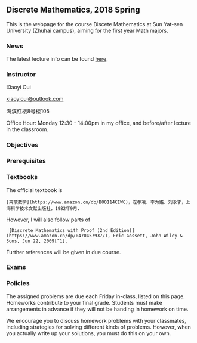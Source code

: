 ## Discrete Mathematics, 2018 Spring

This is the webpage for the course Discete Mathematics at Sun Yat-sen University (Zhuhai campus), aiming for the first year Math majors.

### News

The latest lecture info can be found [here](/lecture.md).

### Instructor

Xiaoyi Cui

xiaoyicui@outlook.com

海滨红楼8号楼105

Office Hour: Monday 12:30 - 14:00pm in my office, and before/after lecture in the classroom.

### Objectives

### Prerequisites

### Textbooks

The official textbook is 

```[离散数学](https://www.amazon.cn/dp/B00114CIWC)，左孝凌、李为鑑、刘永才，上海科学技术文献出版社，1982年9月.```

However, I will also follow parts of

``` [Discrete Mathematics with Proof (2nd Edition)](https://www.amazon.cn/dp/0470457937/), Eric Gossett, John Wiley & Sons, Jun 22, 2009[^1].```
[^1]: This book is very well-written, but it is quite expensive to buy in China, and not absolutely necessary for this course, so I would not recommend buying it at this moment.

Further references will be given in due course.

### Exams

### Policies

The assigned problems are due each Friday in-class, listed on this page. Homeworks contribute to your final grade. Students must make arrangements in advance if they will not be handing in homework on time.

We encourage you to discuss homework problems with your classmates, including strategies for solving different kinds of problems. However, when you actually write up your solutions, you must do this on your own.
